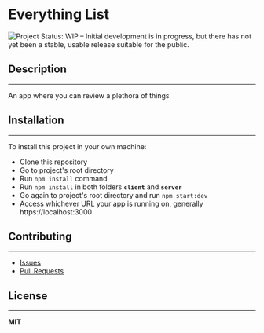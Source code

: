 # Everything List
<img src="https://www.repostatus.org/badges/latest/wip.svg" alt="Project Status: WIP – Initial development is in progress, but there has not yet been a stable, usable release suitable for the public." target="https://www.repostatus.org/#wip">

## Description
------
 An app where you can review a plethora of things
## Installation
------
To install this project in your own machine:
- Clone this repository
- Go to project's root directory
- Run `npm install` command
- Run `npm install` in both folders **`client`** and **`server`**
- Go again to project's root directory and run `npm start:dev`
- Access whichever URL your app is running on, generally https://localhost:3000
## Contributing
------
- [Issues](https://github.com/vinicius-grandi/everything-list/issues)
- [Pull Requests](https://github.com/vinicius-grandi/everything-list/pulls)
## License
------
**MIT**
